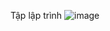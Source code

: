 Tập lập trình
![image](https://github.com/user-attachments/assets/0eaa6b49-c2e3-4f35-b51c-7166cc63198e)

